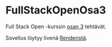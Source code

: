 # FullStackOpenOsa3

Full Stack Open -kurssin [osan 3](https://fullstackopen.com/osa3/) tehtävät.

Sovellus löytyy livenä [Renderistä](https://telefooniluettelo.onrender.com).